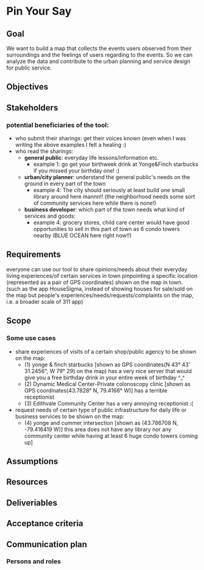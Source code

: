 # Pin Your Say

## Goal
<!-- That we expect to see at the end of the project? -->

We want to build a map that collects the events users observed from their surroundings and the feelings of users regarding to the events.
So we can analyze the data and contribute to the urban planning and service design for public service.

## Objectives
<!-- Something/points we want to finish in the project -->

## Stakeholders
<!-- List of people related to the project in their benifit and interest that may affect us and we may affect them -->
### potential beneficiaries of the tool:
- who submit their sharings: get their voices known (even when I was writing the above examples I felt a healing :)
- who read the sharings:
  - **general public**: everyday life lessons/information etc.
    - example 1: go get your birthweek drink at Yonge&Finch starbucks if you missed your birthday one! :)
  - **urban/city planner**: understand the general public's needs on the ground in every part of the town
    - example 4: The city should seriously at least build one small library around here mannn!! (the neighborhood needs some sort of community services here while there is none!)  
  - **business developer**: which part of the town needs what kind of services and goods:
    - example 4: grocery stores, child care center would have good opportunities to sell in this part of town as 6 condo towers nearby (BLUE OCEAN here right now!!)
 
## Requirements
<!-- What we will do regarding to the stakeholders
How do we understand the needs of the stakeholders -->
everyone can use our tool to share opinions/needs about their everyday living experiences/of certain services in town pinpointing a specific location (represented as a pair of GPS coordinates) shown on the map in town. (such as the app HouseSigma, instead of showing houses for sale/sold on the map but people's experiences/needs/requests/complaints on the map, i.e. a broader scale of 311 app)

## Scope
<!-- Now we know what stakeholders may interested in
But we cannot finish them at once and may not finish all
So what do we do , what do we not do -->

### Some use cases
- share experiences of visits of a certain shop/public agency to be shown on the map:
  - (1) yonge & finch starbucks [shown as GPS coordinates(N 43° 43' 31.2456", W 79° 29) on the map) has a very nice server that would give you a free birthday drink in your entire week of birthday ^_^
  - (2) Dynamic Medical Center-Private colonoscopy clinic [shown as GPS coordinates(43.7828° N, 79.4166° W)] has a terrible receptionist
  - (3) Edithvale Community Center has a very annoying receptionist :(
- request needs of certain type of public infrastructure for daily life or business services to be shown on the map:
  - (4) yonge and cummer intersection [shown as (43.786708 N, -79.416419 W)] this area does not have any library nor any community center while having at least 6 huge condo towers coming up]

## Assumptions
<!-- What did we assume as the requirement that our project can made its goal -->

## Resources
<!-- What do we have now
What do we need -->

## Deliveriables
<!--What we should finish and give to users/stakeholders in terms of product -->

## Acceptance criteria
<!-- Metrics to measure the progress of the project
Metrics to measure the user satisfaction
Other requirements (security...) for releasing the product (QC)
The level of metrics that is acceptable for releasing
How to verify that deliveriable align with the goal? -->

## Communication plan
<!-- How to communicate with stakeholders
How to communicate with teams
How to ensure new developer can easily join the work -->

### Persons and roles


